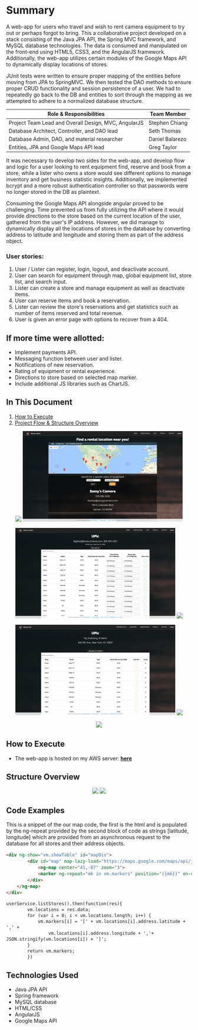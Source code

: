 # Summary
A web-app for users who travel and wish to rent camera equipment to try out or perhaps forgot to bring. This a collaborative project developed on a stack consisting of the Java JPA API, the Spring MVC framework, and MySQL database technologies. The data is consumed and manipulated on the front-end using HTML5, CSS3, and the AngularJS framework. Additionally, the web-app utilizes certain modules of the Google Maps API to dynamically display locations of stores.

JUnit tests were written to ensure proper mapping of the entities before moving from JPA to SpringMVC. We then tested the DAO methods to ensure proper CRUD functionality and session persistence of a user. We had to repeatedly go back to the DB and entities to sort through the mapping as we attempted to adhere to a normalized database structure.

|Role & Responsibilities                                              | Team Member        |
|---------------------------------------------------------------------|--------------------|
|Project Team Lead and Overall Design, MVC, AngularJS                 | Stephen Chiang     |
|Database Architect, Controller, and DAO lead                         | Seth Thomas        |
|Database Admin, DAO, and material researcher                         | Daniel Balarezo    |
|Entities, JPA and Google Maps API lead                               | Greg Taylor        |

It was necessary to develop two sides for the web-app, and develop flow and logic for a user looking to rent equipment find, reserve and book from a store, while a lister who owns a store would see different options to manage inventory and get business statistic insights. Additionally, we implemented bcrypt and a more robust authentication controller so that passwords were no longer stored in the DB as plaintext.

Consuming the Google Maps API alongside angular proved to be challenging. Time prevented us from fully utilizing the API where it would provide directions to the store based on the current location of the user, gathered from the user's IP address. However, we did manage to dynamically display all the locations of stores in the database by converting address to latitude and longitude and storing them as part of the address object.

### User stories:
1. User / Lister can register, login, logout, and deactivate account.
2. User can search for equipment through map, global equipment list, store list, and search input.
3. Lister can create a store and manage equipment as well as deactivate items.
4. User can reserve items and book a reservation.
5. Lister can review the store's reservations and get statistics such as number of items reserved and total revenue.
6. User is given an error page with options to recover from a 404.

## If more time were allotted:
* Implement payments API.
* Messaging function between user and lister.
* Notifications of new reservation.
* Rating of equipment or rental experience.
* Directions to store based on selected map marker.
* Include additional JS libraries such as ChartJS.

## In This Document
1. [How to Execute](#how-to-execute)
2. [Project Flow & Structure Overview](#structure-overview)

<p align="center">
<img src="readmeimages/scrn3.png" height="245">
<img src="readmeimages/scrn4.png" height="245"></p>
<p align="center">
<img src="readmeimages/scrn5.png" height="245">
<img src="readmeimages/scrn6.png" height="245"></p>
<p align="center">
<img src="readmeimages/scrn7.png" height="245">
<img src="readmeimages/scrn8.png" height="245"></p>
<p align="center"><img src="readmeimages/scrn9.png" height="245"></p>

## How to Execute
- The web-app is hosted on my AWS server: <a href="http://www.chiangs.ninja:8080/RESTPicSure/">**here**</a>

## Structure Overview
<p align="center">
<img src="chart1.png" height="245">
<img src="chart2.png" height="245">
</p>

## Code Examples
This is a snippet of the our map code, the first is the html and is populated by the ng-repeat provided by the second block of code as strings [latitude, longitude] which are provided from an asynchronous request to the database for all stores and their address objects.
```HTML
<div ng-show="vm.showTable" id="mapDiv">
		<div id="map" map-lazy-load="https://maps.google.com/maps/api/js" map-lazy-load-params="{{vm.googleMapsUrl}}">
			<ng-map center="41,-87" zoom="3">
			<marker ng-repeat="mk in vm.markers" position="{{mk}}" on-click="vm.showStore(mk,data)">
		</div>
	</ng-map>
</div>
```
```JS
userService.listStores().then(function(res){
		vm.locations = res.data;
		for (var i = 0; i < vm.locations.length; i++) {
			vm.markers[i] = '[' + vm.locations[i].address.latitude + ',' +
				vm.locations[i].address.longitude + ','+ JSON.stringify(vm.locations[i]) + ']';
		}
		return vm.markers;
		})
```

## Technologies Used
- Java JPA API
- Spring framework
- MySQL database
- HTML/CSS
- AngularJS
- Google Maps API

